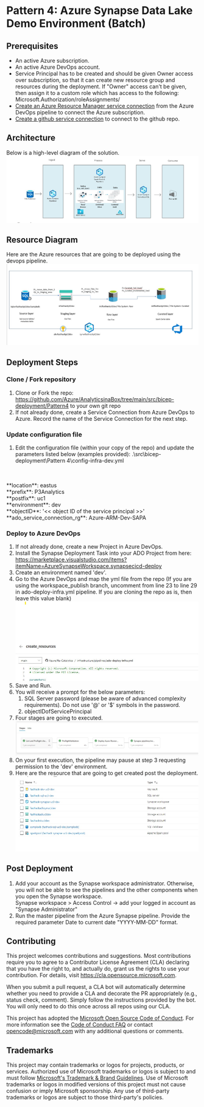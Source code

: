 # Pattern 4: Azure Synapse Data Lake Demo Environment (Batch)

## Prerequisites
* An active Azure subscription.
* An active Azure DevOps account.
* Service Principal has to be created and should be given Owner access over subscription, so that it can create new resource group and resources during the deployment. 
If "Owner" access can't be given, then assign it to a custom role which has access to the following: </br> Microsoft.Authorization/roleAssignments/
* [Create an Azure Resource Manager service connection](https://docs.microsoft.com/en-us/azure/devops/pipelines/library/service-endpoints?view=azure-devops&tabs=yaml#create-a-service-connection) from the Azure DevOps pipeline to connect the Azure subscription. 
* [Create a github service connection](https://docs.microsoft.com/en-us/azure/devops/pipelines/library/service-endpoints?view=azure-devops&tabs=yaml#github-service-connection) to connect to the github repo.

## Architecture
Below is a high-level diagram of the solution.
![High level architecture](.images/highlevel_architecture_diagram.jpg)

## Resource Diagram
Here are the Azure resources that are going to be deployed using the devops pipeline. 
![Component Diagram](.images/Component_Diagram.jpg)

## Deployment Steps
### Clone / Fork repository
1. Clone or Fork the repo: https://github.com/Azure/AnalyticsinaBox/tree/main/src/bicep-deployment/Pattern4 to your own git repo
1. If not already done, create a Service Connection from Azure DevOps to Azure. Record the name of the Service Connection for the next step.

### Update configuration file
1. Edit the configuration file (within your copy of the repo) and update the parameters listed below (examples provided): 
.\src\bicep-deployment\Pattern 4\config-infra-dev.yml
</br>
</br>
**location**: eastus </br>
**prefix**: P3Analytics </br>
**postfix**: uc1 </br>
**environment**: dev </br>
**objectID**: '<< object ID of the service principal >>' </br>
**ado_service_connection_rg**: Azure-ARM-Dev-SAPA </br>

### Deploy to Azure DevOps
1. If not already done, create a new Project in Azure DevOps.
1. Install the Synapse Deployment Task into your ADO Project from here: https://marketplace.visualstudio.com/items?itemName=AzureSynapseWorkspace.synapsecicd-deploy
1. Create an environment named 'dev'.
1. Go to the Azure DevOps and map the yml file from the repo (If you are using the workspace_publish branch, uncomment from line 23 to line 29 in ado-deploy-infra.yml pipeline. If you are cloning the repo as is, then leave this value blank)
   ![yml_pipeline](.images/yml_pipeline.jpg)
1. Save and Run. 
1. You will receive a prompt for the below parameters:
    1. SQL Server password (please be aware of advanced complexity requirements). Do not use '@' or '$' symbols in the password.
    1. objectIDofServicePrincipal
1. Four stages are going to executed.  
     ![pipeline_stages](.images/pipeline_stages.jpg)
1. On your first execution, the pipeline may pause at step 3 requesting permission to the 'dev' environment.
1. Here are the resource that are going to get created post the deployment.
![Azure_Resources](.images/Azure_Resources.jpg)

## Post Deployment
1. Add your account as the Synapse workspace administrator. Otherwise, you will not be able to see the pipelines and the other components when you open the Synapse workspace. </br> Synapse workspace > Access Control -> add your logged in account as "Synapse Administrator"
2. Run the master pipeline from the Azure Synapse pipeline. Provide the required parameter Date to current date "YYYY-MM-DD" format.
   
## Contributing
This project welcomes contributions and suggestions.  Most contributions require you to agree to a
Contributor License Agreement (CLA) declaring that you have the right to, and actually do, grant us
the rights to use your contribution. For details, visit https://cla.opensource.microsoft.com.

When you submit a pull request, a CLA bot will automatically determine whether you need to provide
a CLA and decorate the PR appropriately (e.g., status check, comment). Simply follow the instructions
provided by the bot. You will only need to do this once across all repos using our CLA.

This project has adopted the [Microsoft Open Source Code of Conduct](https://opensource.microsoft.com/codeofconduct/).
For more information see the [Code of Conduct FAQ](https://opensource.microsoft.com/codeofconduct/faq/) or
contact [opencode@microsoft.com](mailto:opencode@microsoft.com) with any additional questions or comments.

## Trademarks

This project may contain trademarks or logos for projects, products, or services. Authorized use of Microsoft 
trademarks or logos is subject to and must follow 
[Microsoft's Trademark & Brand Guidelines](https://www.microsoft.com/en-us/legal/intellectualproperty/trademarks/usage/general).
Use of Microsoft trademarks or logos in modified versions of this project must not cause confusion or imply Microsoft sponsorship.
Any use of third-party trademarks or logos are subject to those third-party's policies.
